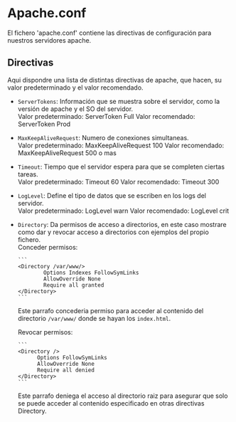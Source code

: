 # Apache.conf
El fichero 'apache.conf' contiene las directivas de configuración para nuestros servidores apache.

## Directivas
Aqui dispondre una lista de distintas directivas de apache, que hacen, su valor predeterminado y el valor recomendado.  
- `ServerTokens`: Información que se muestra sobre el servidor, como la versión de apache y el SO del servidor.  
      Valor predeterminado: ServerToken Full
      Valor recomendado: ServerToken Prod  
- `MaxKeepAliveRequest`: Numero de conexiones simultaneas.  
      Valor predeterminado: MaxKeepAliveRequest 100
      Valor recomendado: MaxKeepAliveRequest 500 o mas  
- `Timeout`: Tiempo que el servidor espera para que se completen ciertas tareas.  
      Valor predeterminado: Timeout 60
      Valor recomendado: Timeout 300  
- `LogLevel`: Define el tipo de datos que se escriben en los logs del servidor.  
      Valor predeterminado: LogLevel warn
      Valor recomendado: LogLevel crit  
- `Directory`: Da permisos de acceso a directorios, en este caso mostrare como dar y revocar acceso a directorios con ejemplos del propio fichero.  
      Conceder permisos:
  
      ```
      <Directory /var/www/>
              Options Indexes FollowSymLinks
              AllowOverride None
              Require all granted
      </Directory>
      ```
  Este parrafo concederia permiso para acceder al contenido del directorio `/var/www/` donde se hayan los `index.html`.

  Revocar permisos:  

      ```
      <Directory />
            Options FollowSymLinks
            AllowOverride None
            Require all denied
      </Directory>
      ```
  Este parrafo deniega el acceso al directorio raiz para asegurar que solo se puede acceder al contenido especificado en otras directivas Directory.  
